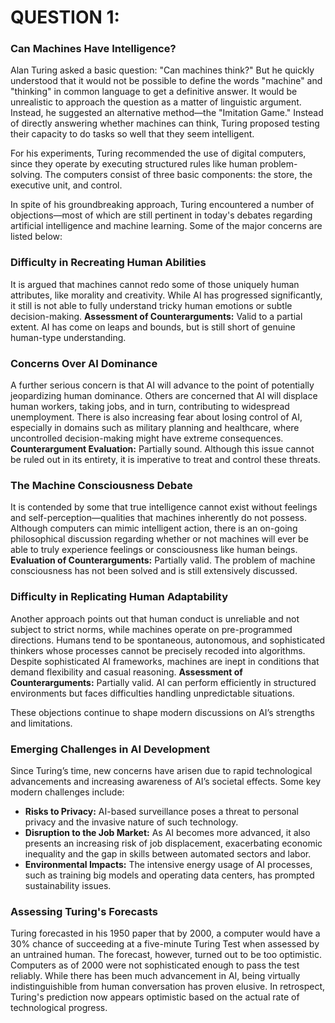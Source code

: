 # QUESTION 1:

### Can Machines Have Intelligence?

Alan Turing asked a basic question: "Can machines think?" But he quickly understood that it would not be possible to define the words "machine" and "thinking" in common language to get a definitive answer. It would be unrealistic to approach the question as a matter of linguistic argument. Instead, he suggested an alternative method—the "Imitation Game." Instead of directly answering whether machines can think, Turing proposed testing their capacity to do tasks so well that they seem intelligent.

For his experiments, Turing recommended the use of digital computers, since they operate by executing structured rules like human problem-solving. The computers consist of three basic components: the store, the executive unit, and control.

In spite of his groundbreaking approach, Turing encountered a number of objections—most of which are still pertinent in today's debates regarding artificial intelligence and machine learning. Some of the major concerns are listed below:

### Difficulty in Recreating Human Abilities
It is argued that machines cannot redo some of those uniquely human attributes, like morality and creativity. While AI has progressed significantly, it still is not able to fully understand tricky human emotions or subtle decision-making.
**Assessment of Counterarguments:** Valid to a partial extent. AI has come on leaps and bounds, but is still short of genuine human-type understanding.

### Concerns Over AI Dominance
A further serious concern is that AI will advance to the point of potentially jeopardizing human dominance. Others are concerned that AI will displace human workers, taking jobs, and in turn, contributing to widespread unemployment. There is also increasing fear about losing control of AI, especially in domains such as military planning and healthcare, where uncontrolled decision-making might have extreme consequences.
**Counterargument Evaluation:** Partially sound. Although this issue cannot be ruled out in its entirety, it is imperative to treat and control these threats.

### The Machine Consciousness Debate
It is contended by some that true intelligence cannot exist without feelings and self-perception—qualities that machines inherently do not possess. Although computers can mimic intelligent action, there is an on-going philosophical discussion regarding whether or not machines will ever be able to truly experience feelings or consciousness like human beings.
**Evaluation of Counterarguments:** Partially valid. The problem of machine consciousness has not been solved and is still extensively discussed.

### Difficulty in Replicating Human Adaptability
Another approach points out that human conduct is unreliable and not subject to strict norms, while machines operate on pre-programmed directions. Humans tend to be spontaneous, autonomous, and sophisticated thinkers whose processes cannot be precisely recoded into algorithms. Despite sophisticated AI frameworks, machines are inept in conditions that demand flexibility and casual reasoning.
**Assessment of Counterarguments:** Partially valid. AI can perform efficiently in structured environments but faces difficulties handling unpredictable situations.  

These objections continue to shape modern discussions on AI’s strengths and limitations.  

### Emerging Challenges in AI Development  
Since Turing’s time, new concerns have arisen due to rapid technological advancements and increasing awareness of AI’s societal effects. Some key modern challenges include:

- **Risks to Privacy:** AI-based surveillance poses a threat to personal privacy and the invasive nature of such technology.
- **Disruption to the Job Market:** As AI becomes more advanced, it also presents an increasing risk of job displacement, exacerbating economic inequality and the gap in skills between automated sectors and labor.
- **Environmental Impacts:** The intensive energy usage of AI processes, such as training big models and operating data centers, has prompted sustainability issues. 

### Assessing Turing's Forecasts
Turing forecasted in his 1950 paper that by 2000, a computer would have a 30% chance of succeeding at a five-minute Turing Test when assessed by an untrained human. The forecast, however, turned out to be too optimistic. Computers as of 2000 were not sophisticated enough to pass the test reliably. While there has been much advancement in AI, being virtually indistinguishible from human conversation has proven elusive. In retrospect, Turing's prediction now appears optimistic based on the actual rate of technological progress.
